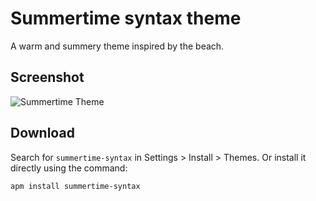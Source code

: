 # Summertime syntax theme

A warm and summery theme inspired by the beach.

## Screenshot

![Summertime Theme](http://i.imgur.com/bYN3rme.png)

## Download

Search for `summertime-syntax` in Settings > Install > Themes. Or install it directly using the command:

```shell
apm install summertime-syntax
```
